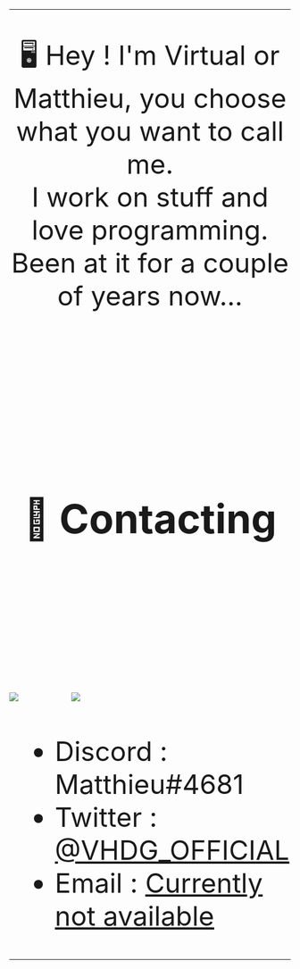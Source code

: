 <!--<img align="right" src="https://github-readme-stats.vercel.app/api?username=virtuaal&count_private=true&show_icons=true&hide_border=true" />-->
<font size="10">
<!--

<h2 dir="auto"><a id="user-content-construction-current-projects" class="anchor" aria-hidden="true" href="#construction-current-projects"></a><g-emoji class="g-emoji" alias="construction" fallback-src="https://github.githubassets.com/images/icons/emoji/unicode/1f6a7.png">🚧</g-emoji> Current Projects</h2>
</font>

<ul>
	<li></li>
	<li></li>
	<li></li>
</ul>
-->

___

<div align="center">
<p align="center"><a id="user-content-desktop_computer-programming-languages" class="anchor" aria-hidden="true" href="#desktop_computer-programming-languages"></a><g-emoji class="g-emoji" alias="desktop_computer" fallback-src="https://github.githubassets.com/images/icons/emoji/unicode/1f5a5.png">🖥️</g-emoji> Hey ! I'm Virtual or Matthieu, you choose what you want to call me. <br> I work on stuff and love programming. Been at it for a couple of years now...</p>
</div>
<!--
<div align="center">
<img align="center" src="https://github-readme-stats.vercel.app/api?username=virtuaal&count_private=true&show_icons=true&theme=radical" />
</div>
-->
<!--
<div>
	<p align="center">
		<img src="https://brandeps.com/icon-download/U/Unity-icon-vector-02.svg" width="128"/>
		&nbsp;&nbsp;&nbsp;&nbsp;&nbsp;
		<img src="https://www.solutions-numeriques.com/wp-content/uploads/2016/03/java.png" width="128"/>
		&nbsp;&nbsp;&nbsp;&nbsp;&nbsp;
		<img src="https://brandeps.com/logo-download/C/C-Sharp-logo-vector-01.svg" width="128"/>
		&nbsp;&nbsp;&nbsp;&nbsp;&nbsp;
		<br>
		<img src="https://git-scm.com/images/logos/downloads/Git-Icon-1788C.png" width="128" />
		&nbsp;&nbsp;&nbsp;&nbsp;&nbsp;
		<img src="https://brandeps.com/icon-download/C/Console-sql-icon-vector-01.svg" width="128"/>
		&nbsp;&nbsp;&nbsp;&nbsp;&nbsp;
		<img src="https://brandeps.com/logo-download/P/PHP-logo-vector-01.svg" width="128"/>
		&nbsp;&nbsp;&nbsp;&nbsp;&nbsp;
		<br>										   
		<img src="https://brandeps.com/logo-download/C/CSS-3-logo-vector-01.svg" width="128"/>
		&nbsp;&nbsp;&nbsp;&nbsp;&nbsp;
		<img src="https://www.split.io/wp-content/uploads/2020/03/javascript-logo.png" width="128"/>
		&nbsp;&nbsp;&nbsp;&nbsp;&nbsp;
		<img src="https://brandeps.com/logo-download/H/HTML-5-logo-vector-01.svg" width="128"/>
		&nbsp;&nbsp;&nbsp;&nbsp;&nbsp;											  
	</p>
</div>
-->

<br>
<br>
<br>

<!--
<div align="center">
  <img src="/github-metrics.svg" alt="Metrics" width="50%">
</div>

-->

<div align="center">
<h2 dir="auto"><a id="user-content-memo-contacting" class="anchor" aria-hidden="true" href="#memo-contacting"></a><g-emoji class="g-emoji" alias="memo" fallback-src="https://github.githubassets.com/images/icons/emoji/unicode/1f4dd.png">📝</g-emoji> Contacting</h2>
</div>

<p align="left">
	<br>
	<br>
	<br>
	<img src="http://img.shields.io/badge/Discord-%40Matthieu--%234681-7289DA?style=for-the-badge" />
	&nbsp;&nbsp;&nbsp;&nbsp;&nbsp;
	<img src="http://img.shields.io/badge/Twitter-%40VHDG_OFFICIAL-1DA1F2?style=for-the-badge" />
	&nbsp;&nbsp;&nbsp;&nbsp;&nbsp;
</p>

<ul>
	<li>Discord : Matthieu#4681</li>
	<li>Twitter : <a href="https://twitter.com/VHDG_Official" rel="nofollow">@VHDG_OFFICIAL</a></li>
	<li>Email : <a href="mailto:">Currently not available</a></li>
</ul>

___
